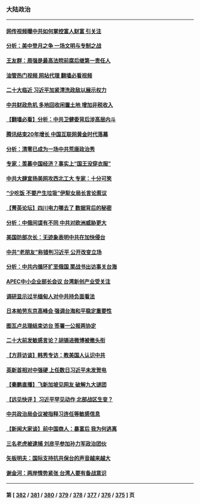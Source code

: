 ### 大陆政治
---
#### [网传视频曝中共如何掌控富人财富 引关注](../../pages/ncid277/n13822513.md?09120445) 
#### [分析：美中登月之争 一场文明与专制之战](../../pages/ncid277/n13819724.md?09120445) 
#### [王友群：周强是最高法院前腐后继第一责任人](../../pages/ncid277/n13821952.md?09120445) 
#### [油管热门视频 网站代理 翻墙必看视频](http://209.222.30.114:81/youtube.html?09120445)
#### [二十大临近 习近平加紧清洗政敌以展示权力](../../pages/ncid277/n13822316.md?09120445) 
#### [中共财政危机 多地回收闲置土地 增加非税收入](../../pages/ncid277/n13822122.md?09120445) 
#### [【翻墙必看】分析：中共卫健委背后涉高层内斗](../../pages/ncid277/n13822078.md?09120445) 
#### [腾讯结束20年增长 中国互联网黄金时代落幕](../../pages/ncid277/n13822061.md?09120445) 
#### [分析：清零已成为一场中共荒唐政治秀](../../pages/ncid277/n13821954.md?09120445) 
#### [专家：羡慕中国经济？事实上“国王没穿衣服”](../../pages/ncid277/n13821927.md?09120445) 
#### [中共大肆宣扬美网攻西北工大 专家：十分可笑](../../pages/ncid277/n13821918.md?09120445) 
#### [“少吃饭 不要产生垃圾”伊犁女局长言论惹议](../../pages/ncid277/n13821932.md?09120445) 
#### [【菁英论坛】四川电力哪去了 数据背后的秘密](../../pages/ncid277/n13821958.md?09120445) 
#### [分析：中俄间谍有不同 中共对欧洲威胁更大](../../pages/ncid277/n13821320.md?09120445) 
#### [美国防部次长：无迹象表明中共在加快侵台](../../pages/ncid277/n13821926.md?09120445) 
#### [中共“老朋友”称错判习近平 公开改变立场](../../pages/ncid277/n13821789.md?09120445) 
#### [分析：中共内循环扩至俄国 栗战书出访事关台海](../../pages/ncid277/n13821414.md?09120445) 
#### [APEC中小企业部长会议 台湾新创产业受关注](../../pages/ncid277/n13821512.md?09120445) 
#### [调研显示过半缅甸人对中共持负面看法](../../pages/ncid277/n13821409.md?09120445) 
#### [日本帕劳东京高峰会 强调台海和平稳定重要性](../../pages/ncid277/n13821405.md?09120445) 
#### [图瓦卢总理结束访台 签署一公报两协定](../../pages/ncid277/n13821334.md?09120445) 
#### [二十大前发敏感言论？胡锡进微博被撤头衔](../../pages/ncid277/n13821309.md?09120445) 
#### [【方菲访谈】韩秀专访：教美国人认识中共](../../pages/ncid277/n13821310.md?09120445) 
#### [英新首相对中强硬 上任数日习近平未发贺电](../../pages/ncid277/n13821291.md?09120445) 
#### [【秦鹏直播】飞新加坡见网友 破解九大谜团](../../pages/ncid277/n13821120.md?09120445) 
#### [【远见快评 】习近平罕见动作 北部战区生变？](../../pages/ncid277/n13821233.md?09120445) 
#### [中共政治局会议被指释习连任等敏感信息](../../pages/ncid277/n13821035.md?09120445) 
#### [【新闻大家谈】前中国商人：暴富后 我为何逃离](../../pages/ncid277/n13820946.md?09120445) 
#### [三名老虎被逮捕 刘彦平参加孙力军政治团伙](../../pages/ncid277/n13820944.md?09120445) 
#### [矢板明夫：国际支持抗共保台的声音越来越大](../../pages/ncid277/n13820882.md?09120445) 
#### [谢金河：两岸情势紧张 台湾人要有备战意识](../../pages/ncid277/n13820805.md?09120445) 

---
#### 第 [ [382](./382.md?09120445) / [381](./381.md?09120445) / [380](./380.md?09120445) / [379](./379.md?09120445) / [378](./378.md?09120445) / [377](./377.md?09120445) / [376](./376.md?09120445) / [375](./375.md?09120445) ] 页

